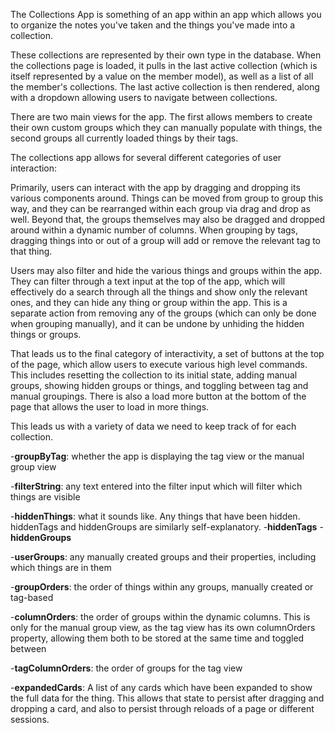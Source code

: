 The Collections App is something of an app within an app which allows you to organize the notes you've taken and the things you've made into a collection.

These collections are represented by their own type in the database. When the collections page is loaded, it pulls in the last active collection (which is itself represented by a value on the member model), as well as a list of all the member's collections. The last active collection is then rendered, along with a dropdown allowing users to navigate between collections.

There are two main views for the app. The first allows members to create their own custom groups which they can manually populate with things, the second groups all currently loaded things by their tags.

The collections app allows for several different categories of user interaction:

Primarily, users can interact with the app by dragging and dropping its various components around. Things can be moved from group to group this way, and they can be rearranged within each group via drag and drop as well. Beyond that, the groups themselves may also be dragged and dropped around within a dynamic number of columns. When grouping by tags, dragging things into or out of a group will add or remove the relevant tag to that thing.

Users may also filter and hide the various things and groups within the app. They can filter through a text input at the top of the app, which will effectively do a search through all the things and show only the relevant ones, and they can hide any thing or group within the app. This is a separate action from removing any of the groups (which can only be done when grouping manually), and it can be undone by unhiding the hidden things or groups.

That leads us to the final category of interactivity, a set of buttons at the top of the page, which allow users to execute various high level commands. This includes resetting the collection to its initial state, adding manual groups, showing hidden groups or things, and toggling between tag and manual groupings. There is also a load more button at the bottom of the page that allows the user to load in more things.

This leads us with a variety of data we need to keep track of for each collection.

-**groupByTag**: whether the app is displaying the tag view or the manual group view

-**filterString**: any text entered into the filter input which will filter which things are visible

-**hiddenThings**: what it sounds like. Any things that have been hidden. hiddenTags and hiddenGroups are similarly self-explanatory.
-**hiddenTags**
-**hiddenGroups**

-**userGroups**: any manually created groups and their properties, including which things are in them

-**groupOrders**: the order of things within any groups, manually created or tag-based

-**columnOrders**: the order of groups within the dynamic columns. This is only for the manual group view, as the tag view has its own columnOrders property, allowing them both to be stored at the same time and toggled between

-**tagColumnOrders**: the order of groups for the tag view

-**expandedCards**: A list of any cards which have been expanded to show the full data for the thing. This allows that state to persist after dragging and dropping a card, and also to persist through reloads of a page or different sessions.